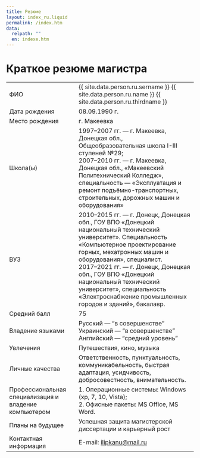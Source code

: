 ```yaml
---
title: Резюме
layout: index_ru.liquid
permalink: /index.htm
data:
  relpath: ""
  en: indexe.htm
---
```

# Краткое резюме магистра

<table id="resume">
<tr>
  <td>ФИО</td>
  <td>{{ site.data.person.ru.sername }} {{ site.data.person.ru.name }} {{ site.data.person.ru.thirdname }}</td>
</tr>
<tr>
  <td>Дата рождения</td>
  <td>08.09.1990 г.</td>
</tr>
<tr>
  <td>Место рождения</td>
  <td>г. Макеевка</td>
</tr>
<tr>
  <td>Школа(ы)</td>
  <td>1997–2007 гг. — г. Макеевка, Донецкая обл., Общеобразовательная школа I-III ступеней  №29;<br>
  2007–2010 гг. — г. Макеевка, Донецкая обл., «Макеевский Политехнический Колледж», специальность — «Эксплуатация и ремонт подъёмно-транспортных, строительных, дорожных машин и оборудования»
  </td>
</tr>
<tr>
  <td>ВУЗ</td>
  <td>2010–2015 гг. — г. Донецк, Донецкая обл., ГОУ ВПО 
«Донецкий национальный технический университет». Специальность «Компьютерное проектирование горных, мехатронных машин и оборудования», специалист.<br>
2017–2021 гг. — г. Донецк, Донецкая обл., ГОУ ВПО «Донецкий национальный технический университет», специальность «Электроснабжение промышленных городов и зданий», бакалавр.</td>
</tr>
<tr>
  <td>Средний балл</td>
  <td>75</td>
</tr>
<tr>
  <td>Владение языками</td>
  <td>Русский — <q>в совершенстве</q><br>
  Украинский — <q>в совершенстве</q><br>
  Английский — <q>средний уровень</q>
  </td>
</tr>
<tr>
  <td>Увлечения</td>
  <td>Путешествия, кино, музыка</td>
</tr>
<tr>
  <td>Личные качества</td>
  <td>Ответственность, пунктуальность, коммуникабельность, быстрая адаптация, усидчивость, добросовестность, внимательность.</td>
</tr>
<tr>
  <td>Профессиональная специализация и владение компьютером</td>
  <td>1. Операционные системы: Windows (xp, 7, 10, Vista);<br>
  2. Офисные пакеты: MS Office, MS Word.</td>
</tr>
<tr>
  <td>Планы на будущее</td>
  <td>Успешная защита магистерской диссертации и карьерный рост</td>
</tr>
<tr>
  <td>Контактная информация</td>
  <td>E-mail: <a href="mailto:ilipkanu@mail.ru">ilipkanu@mail.ru</a></td>
</tr>
</table>
